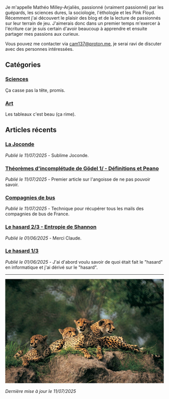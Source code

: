Je m'appelle Mathéo Milley-Arjaliès, passionné (vraiment passionné) par les guépards, les sciences dures, la sociologie, l'éthologie et les Pink Floyd. Récemment j'ai découvert le plaisir des blog et de la lecture de passionnés sur leur terrain de jeu. J'aimerais donc dans un premier temps m'exercer à l'écriture car je suis certain d'avoir beaucoup à apprendre et ensuite partager mes passions aux curieux.

Vous pouvez me contacter via [cam137@proton.me](mailto:cam137@proton.me), je serai ravi de discuter avec des personnes intéressées.

## Catégories

### [Sciences](./articles/sciences/index.html)
Ça casse pas la tête, promis.

### [Art](./articles/art/index.md)
Les tableaux c'est beau (ça rime).

## Articles récents

### [La Joconde](./articles/art/joconde.md)
*Publié le 11/07/2025* - Sublime Joconde.

### [Théorèmes d'incomplétude de Gödel 1/ - Définitions et Peano](./articles/sciences/godel-def_peano.md)
*Publié le 11/07/2025* - Premier article sur l'angoisse de ne pas pouvoir savoir.

### [Compagnies de bus](./articles/sciences/mail_bus.md)
*Publié le 11/07/2025* - Technique pour récupérer tous les mails des compagnies de bus de France.

### [Le hasard 2/3 - Entropie de Shannon](./articles/sciences/entropie-shannon.md)
*Publié le 01/06/2025* - Merci Claude.

### [Le hasard 1/3](./articles/sciences/hasard.md)
*Publié le 01/06/2025* - J'ai d'abord voulu savoir de quoi était fait le "hasard" en informatique et j'ai dérivé sur le "hasard".

---

![guepards](guepards.jpg)

*Dernière mise à jour le 11/07/2025*
